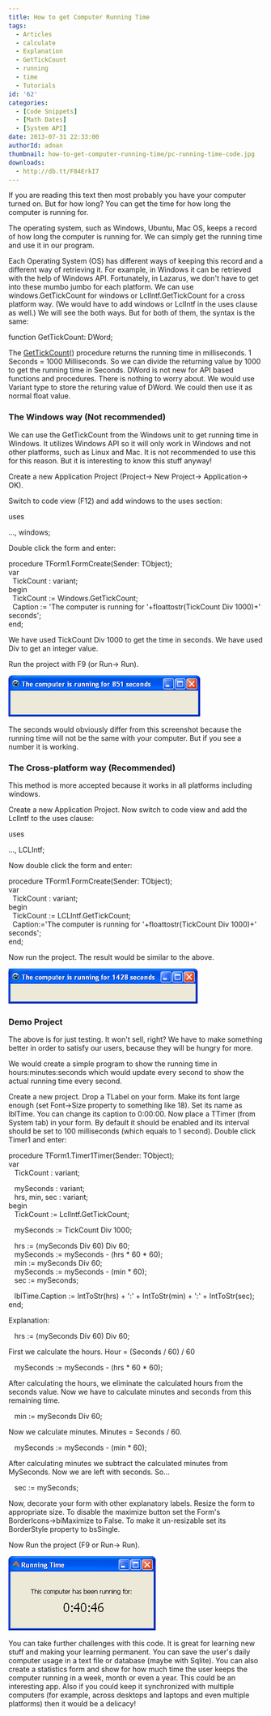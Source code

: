 ```yaml
---
title: How to get Computer Running Time
tags:
  - Articles
  - calculate
  - Explanation
  - GetTickCount
  - running
  - time
  - Tutorials
id: '62'
categories:
  - [Code Snippets]
  - [Math Dates]
  - [System API]
date: 2013-07-31 22:33:00
authorId: adnan
thumbnail: how-to-get-computer-running-time/pc-running-time-code.jpg
downloads:
  - http://db.tt/F84ErkI7
---
```


If you are reading this text then most probably you have your computer turned on. But for how long? You can get the time for how long the computer is running for.
<!-- more -->
  
  
The operating system, such as Windows, Ubuntu, Mac OS, keeps a record of how long the computer is running for. We can simply get the running time and use it in our program.  
  
Each Operating System (OS) has different ways of keeping this record and a different way of retrieving it. For example, in Windows it can be retrieved with the help of Windows API. Fortunately, in Lazarus, we don't have to get into these mumbo jumbo for each platform. We can use windows.GetTickCount for windows or LclIntf.GetTickCount for a cross platform way. (We would have to add windows or LclIntf in the uses clause as well.) We will see the both ways. But for both of them, the syntax is the same:  
  

function GetTickCount: DWord; 

  
The [GetTickCount](http://lazarus-ccr.sourceforge.net/docs/lcl/lclintf/gettickcount.html)() procedure returns the running time in milliseconds. 1 Seconds = 1000 Milliseconds. So we can divide the returning value by 1000 to get the running time in Seconds. DWord is not new for API based functions and procedures. There is nothing to worry about. We would use Variant type to store the returing value of DWord. We could then use it as normal float value.  
  
  
  

### The Windows way (Not recommended)

We can use the GetTickCount from the Windows unit to get running time in Windows. It utilizes Windows API so it will only work in Windows and not other platforms, such as Linux and Mac. It is not recommended to use this for this reason. But it is interesting to know this stuff anyway!  
  
Create a new Application Project (Project-> New Project-> Application-> OK).  
  
Switch to code view (F12) and add windows to the uses section:  
  

uses  
  
..., windows;

  
Double click the form and enter:  
  

procedure TForm1.FormCreate(Sender: TObject);  
var  
  TickCount : variant;  
begin  
  TickCount := Windows.GetTickCount;  
  Caption := 'The computer is running for '+floattostr(TickCount Div 1000)+' seconds';  
end;

  
We have used TickCount Div 1000 to get the time in seconds. We have used Div to get an integer value.  
  
Run the project with F9 (or Run-> Run).  
  

![](how-to-get-computer-running-time/pc-running-time-lazarus.gif)

  
  
  
  
  
The seconds would obviously differ from this screenshot because the running time will not be the same with your computer. But if you see a number it is working.  
  
  

### The Cross-platform way (Recommended)

This method is more accepted because it works in all platforms including windows.  
  
Create a new Application Project. Now switch to code view and add the LclIntf to the uses clause:  
  

uses  
  
..., LCLIntf;

  
Now double click the form and enter:  
  

procedure TForm1.FormCreate(Sender: TObject);  
var  
  TickCount : variant;  
begin  
  TickCount := LCLIntf.GetTickCount;  
  Caption:='The computer is running for '+floattostr(TickCount Div 1000)+' seconds';  
end;

  
Now run the project. The result would be similar to the above.  
  

![](how-to-get-computer-running-time/pc-running-time-lazarus2.gif)

  

### Demo Project

The above is for just testing. It won't sell, right? We have to make something better in order to satisfy our users, because they will be hungry for more.  
  
We would create a simple program to show the running time in hours:minutes:seconds which would update every second to show the actual running time every second.  
  
Create a new project. Drop a TLabel on your form. Make its font large enough (set Font->Size property to something like 18). Set its name as lblTime. You can change its caption to 0:00:00. Now place a TTimer (from System tab) in your form. By default it should be enabled and its interval should be set to 100 milliseconds (which equals to 1 second). Double click Timer1 and enter:  
  

procedure TForm1.Timer1Timer(Sender: TObject);  
var  
   TickCount : variant;  
  
   mySeconds : variant;  
   hrs, min, sec : variant;  
begin  
   TickCount := LclIntf.GetTickCount;  
  
   mySeconds := TickCount Div 1000;  
  
   hrs := (mySeconds Div 60) Div 60;  
   mySeconds := mySeconds - (hrs \* 60 \* 60);  
   min := mySeconds Div 60;  
   mySeconds := mySeconds - (min \* 60);  
   sec := mySeconds;  
  
   lblTime.Caption := IntToStr(hrs) + ':' + IntToStr(min) + ':' + IntToStr(sec);  
end;

  
Explanation:  
  

   hrs := (mySeconds Div 60) Div 60;

  
First we calculate the hours. Hour = (Seconds / 60) / 60  
  

   mySeconds := mySeconds - (hrs \* 60 \* 60);

  
After calculating the hours, we eliminate the calculated hours from the seconds value. Now we have to calculate minutes and seconds from this remaining time.  
  

   min := mySeconds Div 60;

  
Now we calculate minutes. Minutes = Seconds / 60.  
  

   mySeconds := mySeconds - (min \* 60);

  
After calculating minutes we subtract the calculated minutes from MySeconds. Now we are left with seconds. So...  
  

   sec := mySeconds;

  
  
Now, decorate your form with other explanatory labels. Resize the form to appropriate size. To disable the maximize button set the Form's BorderIcons->biMaximize to False. To make it un-resizable set its BorderStyle property to bsSingle.  
  
Now Run the project (F9 or Run-> Run).  
  

![](how-to-get-computer-running-time/running-time-sample-lazarus.gif)

  
You can take further challenges with this code. It is great for learning new stuff and making your learning permanent. You can save the user's daily computer usage in a text file or database (maybe with Sqlite). You can also create a statistics form and show for how much time the user keeps the computer running in a week, month or even a year. This could be an interesting app. Also if you could keep it synchronized with multiple computers (for example, across desktops and laptops and even multiple platforms) then it would be a delicacy!  
